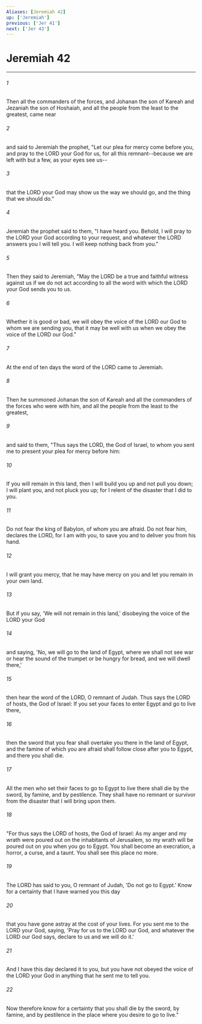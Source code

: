 ```yaml
---
Aliases: [Jeremiah 42]
up: ['Jeremiah']
previous: ['Jer 41']
next: ['Jer 43']
---
```

# Jeremiah 42
***



###### 1 
Then all the commanders of the forces, and Johanan the son of Kareah and Jezaniah the son of Hoshaiah, and all the people from the least to the greatest, came near 

###### 2 
and said to Jeremiah the prophet, "Let our plea for mercy come before you, and pray to the LORD your God for us, for all this remnant--because we are left with but a few, as your eyes see us-- 

###### 3 
that the LORD your God may show us the way we should go, and the thing that we should do." 

###### 4 
Jeremiah the prophet said to them, "I have heard you. Behold, I will pray to the LORD your God according to your request, and whatever the LORD answers you I will tell you. I will keep nothing back from you." 

###### 5 
Then they said to Jeremiah, "May the LORD be a true and faithful witness against us if we do not act according to all the word with which the LORD your God sends you to us. 

###### 6 
Whether it is good or bad, we will obey the voice of the LORD our God to whom we are sending you, that it may be well with us when we obey the voice of the LORD our God." 

###### 7 
At the end of ten days the word of the LORD came to Jeremiah. 

###### 8 
Then he summoned Johanan the son of Kareah and all the commanders of the forces who were with him, and all the people from the least to the greatest, 

###### 9 
and said to them, "Thus says the LORD, the God of Israel, to whom you sent me to present your plea for mercy before him: 

###### 10 
If you will remain in this land, then I will build you up and not pull you down; I will plant you, and not pluck you up; for I relent of the disaster that I did to you. 

###### 11 
Do not fear the king of Babylon, of whom you are afraid. Do not fear him, declares the LORD, for I am with you, to save you and to deliver you from his hand. 

###### 12 
I will grant you mercy, that he may have mercy on you and let you remain in your own land. 

###### 13 
But if you say, 'We will not remain in this land,' disobeying the voice of the LORD your God 

###### 14 
and saying, 'No, we will go to the land of Egypt, where we shall not see war or hear the sound of the trumpet or be hungry for bread, and we will dwell there,' 

###### 15 
then hear the word of the LORD, O remnant of Judah. Thus says the LORD of hosts, the God of Israel: If you set your faces to enter Egypt and go to live there, 

###### 16 
then the sword that you fear shall overtake you there in the land of Egypt, and the famine of which you are afraid shall follow close after you to Egypt, and there you shall die. 

###### 17 
All the men who set their faces to go to Egypt to live there shall die by the sword, by famine, and by pestilence. They shall have no remnant or survivor from the disaster that I will bring upon them. 

###### 18 
"For thus says the LORD of hosts, the God of Israel: As my anger and my wrath were poured out on the inhabitants of Jerusalem, so my wrath will be poured out on you when you go to Egypt. You shall become an execration, a horror, a curse, and a taunt. You shall see this place no more. 

###### 19 
The LORD has said to you, O remnant of Judah, 'Do not go to Egypt.' Know for a certainty that I have warned you this day 

###### 20 
that you have gone astray at the cost of your lives. For you sent me to the LORD your God, saying, 'Pray for us to the LORD our God, and whatever the LORD our God says, declare to us and we will do it.' 

###### 21 
And I have this day declared it to you, but you have not obeyed the voice of the LORD your God in anything that he sent me to tell you. 

###### 22 
Now therefore know for a certainty that you shall die by the sword, by famine, and by pestilence in the place where you desire to go to live."
